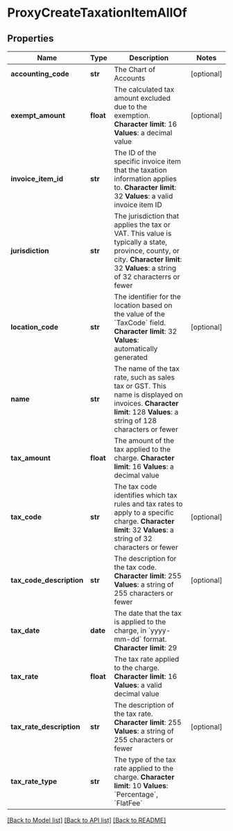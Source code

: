 # ProxyCreateTaxationItemAllOf

## Properties
Name | Type | Description | Notes
------------ | ------------- | ------------- | -------------
**accounting_code** | **str** |  The Chart of Accounts  | [optional] 
**exempt_amount** | **float** |  The calculated tax amount excluded due to the exemption. **Character limit**: 16 **Values**: a decimal value  | [optional] 
**invoice_item_id** | **str** |  The ID of the specific invoice item that the taxation information applies to. **Character limit**: 32 **Values**: a valid invoice item ID  | 
**jurisdiction** | **str** |  The jurisdiction that applies the tax or VAT. This value is typically a state, province, county, or city. **Character limit**: 32 **Values**: a string of 32 characterrs or fewer  | 
**location_code** | **str** |  The identifier for the location based on the value of the &#x60;TaxCode&#x60; field. **Character limit**: 32 **Values**: automatically generated  | [optional] 
**name** | **str** |  The name of the tax rate, such as sales tax or GST. This name is displayed on invoices. **Character limit**: 128 **Values**: a string of 128 characters or fewer  | 
**tax_amount** | **float** |  The amount of the tax applied to the charge. **Character limit**: 16 **Values**: a decimal value  | 
**tax_code** | **str** |  The tax code identifies which tax rules and tax rates to apply to a specific charge. **Character limit**: 32 **Values**: a string of 32 characters or fewer  | [optional] 
**tax_code_description** | **str** |  The description for the tax code. **Character limit**: 255 **Values**: a string of 255 characters or fewer  | [optional] 
**tax_date** | **date** |  The date that the tax is applied to the charge, in &#x60;yyyy-mm-dd&#x60; format. **Character limit**: 29  | 
**tax_rate** | **float** |  The tax rate applied to the charge. **Character limit**: 16 **Values**: a valid decimal value  | 
**tax_rate_description** | **str** |  The description of the tax rate. **Character limit**: 255 **Values**: a string of 255 characters or fewer  | [optional] 
**tax_rate_type** | **str** |  The type of the tax rate applied to the charge. **Character limit**: 10 **Values**: &#x60;Percentage&#x60;, &#x60;FlatFee&#x60;  | 

[[Back to Model list]](../README.md#documentation-for-models) [[Back to API list]](../README.md#documentation-for-api-endpoints) [[Back to README]](../README.md)


